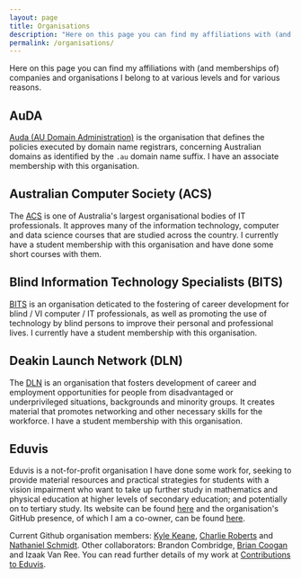 ```yaml
---
layout: page
title: Organisations
description: "Here on this page you can find my affiliations with (and memberships of) companies and organisations I belong to at various levels and for various reasons."
permalink: /organisations/
---
```


Here on this page you can find my affiliations with (and memberships of) companies and organisations I belong to at various levels and for various reasons.

## AuDA
[Auda (AU Domain Administration)](https://www.auda.org.au/) is the organisation that defines the policies executed by domain name registrars, concerning Australian domains as identified by the `.au` domain name suffix.  I have an associate membership with this organisation.

## Australian Computer Society (ACS)
The [ACS](https://www.acs.org.au/) is one of Australia's largest organisational bodies of IT professionals.  It approves many of the information technology, computer and data science courses that are studied across the country.  I currently have a student membership with this organisation and have done some short courses with them.

## Blind Information Technology Specialists (BITS)
[BITS](https://bits-acb.org/drupal77/) is an organisation deticated to the fostering of career development for blind / VI computer / IT professionals, as well as promoting the use of technology by blind persons to improve their personal and professional lives.  I currently have a student membership with this organisation.

## Deakin Launch Network (DLN)
The [DLN](https://launchnetwork.deakin.edu.au/) is an organisation that fosters development of career and employment opportunities for people from disadvantaged or underprivileged situations, backgrounds and minority groups.  It creates material that promotes networking and other necessary skills for the workforce.  I have a student membership with this organisation.

## Eduvis
Eduvis is a not-for-profit organisation I have done some work for, seeking to provide material resources and practical strategies for students with a vision impairment who want to take up further study in mathematics and physical education at higher levels of secondary education; and potentially on to tertiary study.  Its website can be found [here](http://eduvis.com.au/) and the organisation's GitHub presence, of which I am a co-owner, can be found [here](https://github.com/eduvis/).

Current Github organisation members: [Kyle Keane](https://github.com/kylekeane/), [Charlie Roberts](https://github.com/eduvis-charlie/) and [Nathaniel Schmidt](https://github.com/njsch/).
Other collaborators: Brandon Combridge, [Brian Coogan](https://github.com/briancoogan/) and Izaak Van Ree.
You can read further details of my work at [Contributions to Eduvis](/eduvis/).